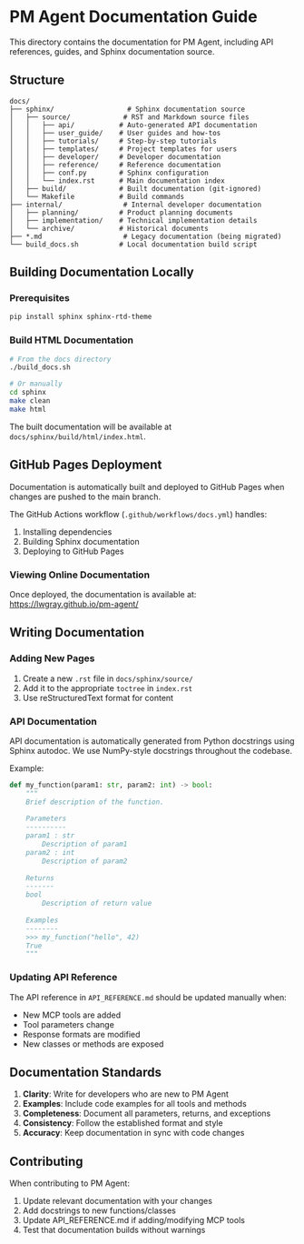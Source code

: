 # PM Agent Documentation Guide

This directory contains the documentation for PM Agent, including API references, guides, and Sphinx documentation source.

## Structure

```
docs/
├── sphinx/                  # Sphinx documentation source
│   ├── source/             # RST and Markdown source files
│   │   ├── api/           # Auto-generated API documentation
│   │   ├── user_guide/    # User guides and how-tos
│   │   ├── tutorials/     # Step-by-step tutorials
│   │   ├── templates/     # Project templates for users
│   │   ├── developer/     # Developer documentation
│   │   ├── reference/     # Reference documentation
│   │   ├── conf.py        # Sphinx configuration
│   │   └── index.rst      # Main documentation index
│   ├── build/             # Built documentation (git-ignored)
│   └── Makefile           # Build commands
├── internal/               # Internal developer documentation
│   ├── planning/          # Product planning documents
│   ├── implementation/    # Technical implementation details
│   └── archive/           # Historical documents
├── *.md                    # Legacy documentation (being migrated)
└── build_docs.sh          # Local documentation build script
```

## Building Documentation Locally

### Prerequisites

```bash
pip install sphinx sphinx-rtd-theme
```

### Build HTML Documentation

```bash
# From the docs directory
./build_docs.sh

# Or manually
cd sphinx
make clean
make html
```

The built documentation will be available at `docs/sphinx/build/html/index.html`.

## GitHub Pages Deployment

Documentation is automatically built and deployed to GitHub Pages when changes are pushed to the main branch.

The GitHub Actions workflow (`.github/workflows/docs.yml`) handles:
1. Installing dependencies
2. Building Sphinx documentation
3. Deploying to GitHub Pages

### Viewing Online Documentation

Once deployed, the documentation is available at:
https://lwgray.github.io/pm-agent/

## Writing Documentation

### Adding New Pages

1. Create a new `.rst` file in `docs/sphinx/source/`
2. Add it to the appropriate `toctree` in `index.rst`
3. Use reStructuredText format for content

### API Documentation

API documentation is automatically generated from Python docstrings using Sphinx autodoc. We use NumPy-style docstrings throughout the codebase.

Example:
```python
def my_function(param1: str, param2: int) -> bool:
    """
    Brief description of the function.
    
    Parameters
    ----------
    param1 : str
        Description of param1
    param2 : int
        Description of param2
    
    Returns
    -------
    bool
        Description of return value
    
    Examples
    --------
    >>> my_function("hello", 42)
    True
    """
```

### Updating API Reference

The API reference in `API_REFERENCE.md` should be updated manually when:
- New MCP tools are added
- Tool parameters change
- Response formats are modified
- New classes or methods are exposed

## Documentation Standards

1. **Clarity**: Write for developers who are new to PM Agent
2. **Examples**: Include code examples for all tools and methods
3. **Completeness**: Document all parameters, returns, and exceptions
4. **Consistency**: Follow the established format and style
5. **Accuracy**: Keep documentation in sync with code changes

## Contributing

When contributing to PM Agent:
1. Update relevant documentation with your changes
2. Add docstrings to new functions/classes
3. Update API_REFERENCE.md if adding/modifying MCP tools
4. Test that documentation builds without warnings
